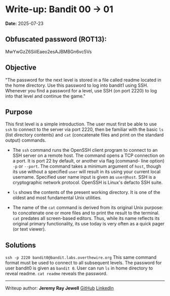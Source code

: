 # Write-up: Bandit 00 → 01  
**Date:** 2025-07-23  

## Obfuscated password (ROT13): ##

MwYwGzZ6SiilEaeo2esAJBMBGn6vc5Vs

## Objective ##

"The password for the next level is stored in a file called readme 
located in the home directory. Use this password to log into bandit1 
using SSH. Whenever you find a password for a level, use SSH (on 
port 2220) to log into that level and continue the game."

## Purpose ##
	
This first level is a simple introduction. The user must first be
able to use `ssh` to connect to the server via port 2220, then be
familiar with the basic `ls` (list directory contents) and `cat` 
(concatenate files and print on the standard output) commands.

- The `ssh` command runs the OpenSSH client program to connect to
an SSH server on a remote host. The command opens a TCP connection
on a port. It is port 22 by default, or another via flag (command-
line option) `-p` or `--port`. The command takes a minimum argument
of `host`, though its use without a specified `user` will result in
its using your current local username. Specified user name input is
given as `user@host`. SSH is a cryptographic network protocol.
OpenSSH is Linux's defacto SSH suite.  

- `ls` shows the contents of the present working directory. It is
one of the oldest and most fundamental Unix utilities.  
	
- The name of the `cat` command is derived from its original Unix
purpose: to con*cat*enate one or more files and to print the result
to the terminal. `cat` predates all screen-based editors. Thus, 
while its name reflects its original primary functionality, its use 
today is very often as a quick pager (or text viewer).	

## Solutions ##
	
`ssh -p 2220 bandit0@bandit.labs.overthewire.org`
This same command format must be used to connect to all subsequent
levels.
The password for user bandit0 is given as `bandit 0`.
User can run `ls` in home directory to reveal readme.
`cat readme` reveals the password.

___

Writeup author: **Jeremy Ray Jewell**
[GitHub](https://github.com/jeremyrayjewell)
[LinkedIn](https://www.linkedin.com/in/jeremyrayjewell)